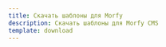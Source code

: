 ```yaml
---
title: Скачать шаблоны для Morfy
description: Скачать шаблоны для Morfy CMS
template: download
---
```

